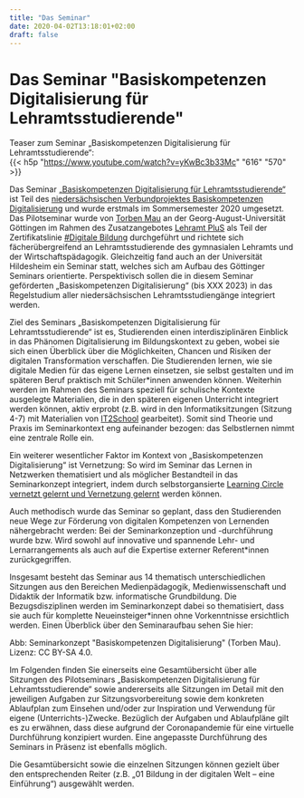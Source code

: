 ```yaml
---
title: "Das Seminar"
date: 2020-04-02T13:18:01+02:00
draft: false
---
```

# Das Seminar "Basiskompetenzen Digitalisierung für Lehramtsstudierende"


Teaser zum Seminar „Basiskompetenzen Digitalisierung für Lehramtsstudierende“:  
{{< h5p "https://www.youtube.com/watch?v=yKwBc3b33Mc" "616" "570" >}}

Das Seminar [„Basiskompetenzen Digitalisierung für Lehramtsstudierende“](https://univz.uni-goettingen.de/qisserver/rds?state=verpublish&status=init&vmfile=no&moduleCall=webInfo&publishConfFile=webInfo&publishSubDir=veranstaltung&veranstaltung.veranstid=262605) ist Teil des [niedersächsischen Verbundprojektes Basiskompetenzen Digitalisierung](http://www.lehrerbildungsverbund-niedersachsen.de/index.php?s=ProjektBasiskompetenzenDigitalisierung) und wurde erstmals im Sommersemester 2020 umgesetzt. Das Pilotseminar wurde von [Torben Mau](https://twitter.com/TorbenMau) an der Georg-August-Universität Göttingen im Rahmen des Zusatzangebotes [Lehramt PluS](https://www.uni-goettingen.de/de/356849.html) als Teil der Zertifikatslinie [#Digitale Bildung](http://www.uni-goettingen.de/lehramt-digitaleBildung) durchgeführt und richtete sich fächerübergreifend an Lehramtsstudierende des gymnasialen Lehramts und der Wirtschaftspädagogik. Gleichzeitig fand auch an der Universität Hildesheim ein Seminar statt, welches sich am Aufbau des Göttinger Seminars orientierte. Perspektivisch sollen die in diesem Seminar geförderten „Basiskompetenzen Digitalisierung“ (bis XXX 2023) in das Regelstudium aller niedersächsischen Lehramtsstudiengänge integriert werden.  

Ziel des Seminars „Basiskompetenzen Digitalisierung für Lehramtsstudierende“ ist es, Studierenden einen interdisziplinären Einblick in das Phänomen Digitalisierung im Bildungskontext zu geben, wobei sie sich einen Überblick über die Möglichkeiten, Chancen und Risiken der digitalen Transformation verschaffen. Die Studierenden lernen, wie sie digitale Medien für das eigene Lernen einsetzen, sie selbst gestalten und im späteren Beruf praktisch mit Schüler*innen anwenden können. Weiterhin werden im Rahmen des Seminars speziell für schulische Kontexte ausgelegte Materialien, die in den späteren eigenen Unterricht integriert werden können, aktiv erprobt (z.B. wird in den Informatiksitzungen (Sitzung 4-7) mit Materialien von [IT2School](https://www.wissensfabrik.de/downloadmaterial-it2school/) gearbeitet). Somit sind Theorie und Praxis im Seminarkontext eng aufeinander bezogen: das Selbstlernen nimmt eine zentrale Rolle ein.  

Ein weiterer wesentlicher Faktor im Kontext von „Basiskompetenzen Digitalisierung“ ist Vernetzung: So wird im Seminar das Lernen in Netzwerken thematisiert und als möglicher Bestandteil in das Seminarkonzept integriert, indem durch selbstorgansierte [Learning Circle vernetzt gelernt und Vernetzung gelernt](https://workingoutloud.com/de/fur-dich) werden können.  

Auch methodisch wurde das Seminar so geplant, dass den Studierenden neue Wege zur Förderung von digitalen Kompetenzen von Lernenden nähergebracht werden: Bei der Seminarkonzeption und -durchführung wurde bzw. Wird sowohl auf innovative und spannende Lehr- und Lernarrangements als auch auf die Expertise externer Referent*innen zurückgegriffen.

Insgesamt besteht das Seminar aus 14 thematisch unterschiedlichen Sitzungen aus den Bereichen Medienpädagogik, Medienwissenschaft und Didaktik der Informatik bzw. informatische Grundbildung. Die Bezugsdisziplinen werden im Seminarkonzept dabei so thematisiert, dass sie auch für komplette Neueinsteiger*innen ohne Vorkenntnisse ersichtlich werden. Einen Überblick über den Seminaraufbau sehen Sie hier:  



Abb: Seminarkonzept "Basiskompetenzen Digitalisierung" (Torben Mau). Lizenz: CC BY-SA 4.0.



Im Folgenden finden Sie einerseits eine Gesamtübersicht über alle Sitzungen des Pilotseminars „Basiskompetenzen Digitalisierung für Lehramtsstudierende“ sowie andererseits alle Sitzungen im Detail mit den jeweiligen Aufgaben zur Sitzungsvorbereitung sowie dem konkreten Ablaufplan zum Einsehen und/oder zur Inspiration und Verwendung für eigene (Unterrichts-)Zwecke. Bezüglich der Aufgaben und Ablaufpläne gilt es zu erwähnen, dass diese aufgrund der Coronapandemie für eine virtuelle Durchführung konzipiert wurden. Eine angepasste Durchführung des Seminars in Präsenz ist ebenfalls möglich.  

Die Gesamtübersicht sowie die einzelnen Sitzungen können gezielt über den entsprechenden Reiter (z.B. „01 Bildung in der digitalen Welt – eine Einführung“) ausgewählt werden.
